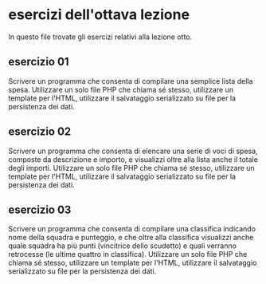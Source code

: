 # esercizi dell'ottava lezione
In questo file trovate gli esercizi relativi alla lezione otto.

## esercizio 01
Scrivere un programma che consenta di compilare una semplice lista della spesa. Utilizzare un solo file PHP che chiama sé stesso,
utilizzare un template per l'HTML, utilizzare il salvataggio serializzato su file per la persistenza dei dati.

## esercizio 02
Scrivere un programma che consenta di elencare una serie di voci di spesa, composte da descrizione e importo, e visualizzi oltre alla lista
anche il totale degli importi. Utilizzare un solo file PHP che chiama sé stesso,
utilizzare un template per l'HTML, utilizzare il salvataggio serializzato su file per la persistenza dei dati.

## esercizio 03
Scrivere un programma che consenta di compilare una classifica indicando nome della squadra e punteggio, e che oltre alla classifica visualizzi
anche quale squadra ha più punti (vincitrice dello scudetto) e quali verranno retrocesse (le ultime quattro in classifica).
Utilizzare un solo file PHP che chiama sé stesso, utilizzare un template per l'HTML, utilizzare il salvataggio serializzato su file per la persistenza dei dati.
